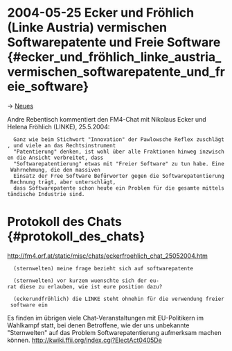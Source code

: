 # 2004-05-25 Ecker und Fröhlich (Linke Austria) vermischen Softwarepatente und Freie Software {#ecker_und_fröhlich_linke_austria_vermischen_softwarepatente_und_freie_software}

-\> [ Neues](SwpatcninoDe "wikilink")

Andre Rebentisch kommentiert den FM4-Chat mit Nikolaus Ecker und Helena
Fröhlich (LINKE), 25.5.2004:

`  Ganz wie beim Stichwort "Innovation" der Pawlowsche Reflex zuschlägt, und viele an das Rechtsinstrument `\
`  "Patentierung" denken, ist wohl über alle Fraktionen hinweg inzwischen die Ansicht verbreitet, dass`\
`  "Softwarepatentierung" etwas mit "Freier Software" zu tun habe. Eine Wahrnehmung, die den massiven `\
`  Einsatz der Free Software Befürworter gegen die Softwarepatentierung Rechnung trägt, aber unterschlägt, `\
`  dass Softwarepatente schon heute ein Problem für die gesamte mittelständische Industrie sind.`

# Protokoll des Chats {#protokoll_des_chats}

<http://fm4.orf.at/static/misc/chats/eckerfroehlich_chat_25052004.htm>

`  (sternwelten) meine frage bezieht sich auf softwarepatente`

`  (sternwelten) vor kurzem wuenschte sich der eu-rat diese zu erlauben, wie ist eure position dazu?`

`  (eckerundfröhlich) die LINKE steht ohnehin für die verwendung freier software ein`

Es finden im übrigen viele Chat-Veranstaltungen mit EU-Politikern im
Wahlkampf statt, bei denen Betroffene, wie der uns unbekannte
\"Sternwelten\" auf das Problem Softwarepatentierung aufmerksam machen
können. <http://kwiki.ffii.org/index.cgi?ElectAct0405De>
